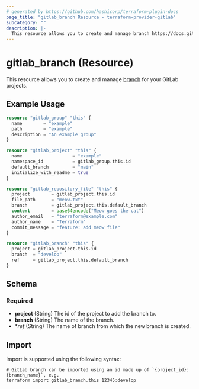 ```yaml
---
# generated by https://github.com/hashicorp/terraform-plugin-docs
page_title: "gitlab_branch Resource - terraform-provider-gitlab"
subcategory: ""
description: |-
  This resource allows you to create and manage branch https://docs.gitlab.com/ee/user/project/repository/branches/ for your GitLab projects.
---
```


# gitlab_branch (Resource)

This resource allows you to create and manage [branch](https://docs.gitlab.com/ee/user/project/repository/branches/) for your GitLab projects.

## Example Usage

```terraform
resource "gitlab_group" "this" {
  name        = "example"
  path        = "example"
  description = "An example group"
}

resource "gitlab_project" "this" {
  name                   = "example"
  namespace_id           = gitlab_group.this.id
  default_branch         = "main"
  initialize_with_readme = true
}

resource "gitlab_repository_file" "this" {
  project        = gitlab_project.this.id
  file_path      = "meow.txt"
  branch         = gitlab_project.this.default_branch
  content        = base64encode("Meow goes the cat")
  author_email   = "terraform@example.com"
  author_name    = "Terraform"
  commit_message = "feature: add meow file"
}

resource "gitlab_branch" "this" {
  project = gitlab_project.this.id
  branch  = "develop"
  ref     = gitlab_project.this.default_branch
}
```

<!-- schema generated by tfplugindocs -->
## Schema

### Required

- **project** (String) The id of the project to add the branch to.
- **branch** (String) The name of the branch.
- **ref* (String) The name of branch from which the new branch is created.

## Import

Import is supported using the following syntax:

```shell
# GitLab branch can be imported using an id made up of `{project_id}:{branch_name}`, e.g.
terraform import gitlab_branch.this 12345:develop
```
